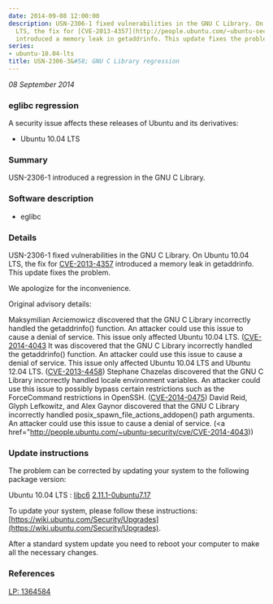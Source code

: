 ```yaml
---
date: 2014-09-08 12:00:00
description: USN-2306-1 fixed vulnerabilities in the GNU C Library. On Ubuntu 10.04
  LTS, the fix for [CVE-2013-4357](http://people.ubuntu.com/~ubuntu-security/cve/CVE-2013-4357)
  introduced a memory leak in getaddrinfo. This update fixes the problem.
series:
- ubuntu-10.04-lts
title: USN-2306-3&#58; GNU C Library regression
---
```


*08 September 2014*

### eglibc regression

A security issue affects these releases of Ubuntu and its derivatives:

* Ubuntu 10.04 LTS

### Summary

USN-2306-1 introduced a regression in the GNU C Library. 

### Software description

* eglibc 

### Details

USN-2306-1 fixed vulnerabilities in the GNU C Library. On Ubuntu 10.04 LTS, the fix for [CVE-2013-4357](http://people.ubuntu.com/~ubuntu-security/cve/CVE-2013-4357) introduced a memory leak in getaddrinfo. This update fixes the problem.

We apologize for the inconvenience.

Original advisory details:

 Maksymilian Arciemowicz discovered that the GNU C Library incorrectly handled the getaddrinfo() function. An attacker could use this issue to cause a denial of service. This issue only affected Ubuntu 10.04 LTS. ([CVE-2014-4043](http://people.ubuntu.com/~ubuntu-security/cve/CVE-2013-4357">CVE-2013-4357</a>) It was discovered that the GNU C Library incorrectly handled the getaddrinfo() function. An attacker could use this issue to cause a denial of service. This issue only affected Ubuntu 10.04 LTS and Ubuntu 12.04 LTS. (<a href="http://people.ubuntu.com/~ubuntu-security/cve/CVE-2013-4458">CVE-2013-4458</a>) Stephane Chazelas discovered that the GNU C Library incorrectly handled locale environment variables. An attacker could use this issue to possibly bypass certain restrictions such as the ForceCommand restrictions in OpenSSH. (<a href="http://people.ubuntu.com/~ubuntu-security/cve/CVE-2014-0475">CVE-2014-0475</a>) David Reid, Glyph Lefkowitz, and Alex Gaynor discovered that the GNU C Library incorrectly handled posix_spawn_file_actions_addopen() path arguments. An attacker could use this issue to cause a denial of service. (<a href="http://people.ubuntu.com/~ubuntu-security/cve/CVE-2014-4043)) 

### Update instructions

The problem can be corrected by updating your system to the following package version:

Ubuntu 10.04 LTS
 : [libc6](https://launchpad.net/ubuntu/+source/eglibc) <span> [2.11.1-0ubuntu7.17](https://launchpad.net/ubuntu/+source/eglibc/2.11.1-0ubuntu7.17) </span> 

To update your system, please follow these instructions: [https://wiki.ubuntu.com/Security/Upgrades](https://wiki.ubuntu.com/Security/Upgrades).

After a standard system update you need to reboot your computer to make all the necessary changes. 

### References

 
 [LP: 1364584](https://launchpad.net/bugs/1364584)